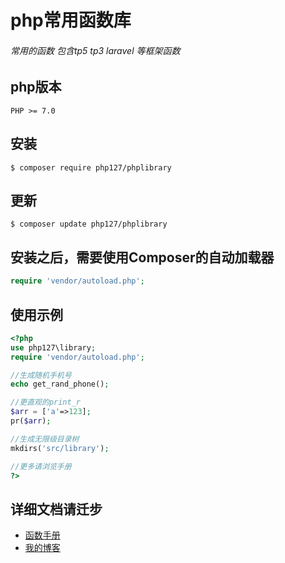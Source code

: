 # php常用函数库

###### 常用的函数 包含tp5 tp3 laravel 等框架函数


## php版本

```
PHP >= 7.0
```
## 安装

```shell
$ composer require php127/phplibrary
```

## 更新

```shell
$ composer update php127/phplibrary
```

## 安装之后，需要使用Composer的自动加载器

```php
require 'vendor/autoload.php';
```

## 使用示例

```php
<?php
use php127\library;
require 'vendor/autoload.php';

//生成随机手机号
echo get_rand_phone();

//更直观的print_r
$arr = ['a'=>123];
pr($arr);

//生成无限级目录树
mkdirs('src/library');

//更多请浏览手册
?>
```

## 详细文档请迁步

- [函数手册](http://library.php127.com/)
- [我的博客](http://blog.php127.com/)